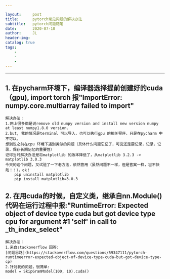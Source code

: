 ```yaml
---

layout:     post
title:      pytorch常见问题的解决办法
subtitle:   pytorch问题随笔
date:       2020-07-10
author:     JL
header-img: 
catalog: true
tags:
    - 
    - 
    - 
---
```




---

## 1. 在pycharm环境下，编译器选择提前创建好的cuda（gpu), import torch 报"ImportError: numpy.core.multiarray failed to import"
	解决办法：     
	1.网上很多都是说remove old numpy version and install new version numpy at least numpy1.8.0 version.  
	2.but, 我的情况是terminal 可以导入，也可以执行gpu 的相关程序，只是在pycharm 中不可以。  
	想到说之前在cpu 环境下遇到类似的问题（具体什么问题忘记了，可见还是要记录，记录，记录，保存长期记忆的重要性）  
	记得当时解决办法是将matplotlib 的版本降低了，从matplotlib 3.2.3 -> matplotlib 3.0.3   
	今天的这个问题，又试验了一下老方法，依然管用（虽然问题不一样，但是答案一样，岂不快哉！！），ok！  
		pip uninstall matplotlib  
		pip install matplotlib=3.0.3  


## 2. 在用cuda的时候，自定义类，继承自nn.Module() 代码在运行过程中报:"RuntimeError: Expected object of device type cuda but got device type cpu for argument #1 'self' in call to _th_index_select"  
	解决办法：  
	1.来自stackoverflow 回答:     
	[问题思路](https://stackoverflow.com/questions/59347111/pytorch-runtimeerror-expected-object-of-device-type-cuda-but-got-device-type-cp)  
	2.针对我的问题，很简单:   
	model = SkipGramModel(100, 10).cuda()  
